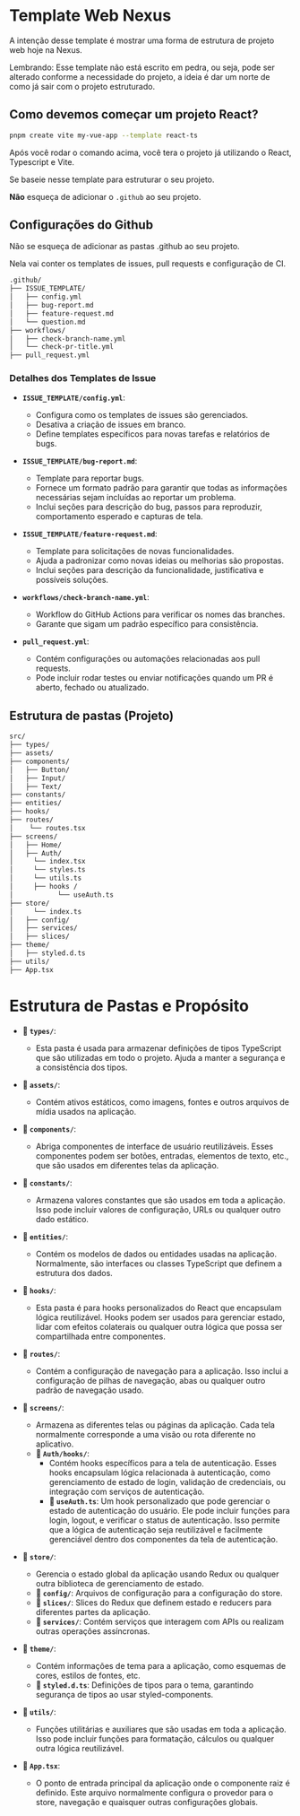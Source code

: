 # Template Web Nexus

A intenção desse template é mostrar uma forma de estrutura de projeto web hoje na Nexus.

Lembrando: Esse template não está escrito em pedra, ou seja, pode ser alterado conforme a necessidade do projeto, a ideia é dar um norte de como já sair com o projeto estruturado.

## Como devemos começar um projeto React?

```bash
pnpm create vite my-vue-app --template react-ts
```

Após você rodar o comando acima, você tera o projeto já utilizando o React, Typescript e Vite.

Se baseie nesse template para estruturar o seu projeto.

**Não** esqueça de adicionar o `.github` ao seu projeto.

## Configurações do Github

Não se esqueça de adicionar as pastas .github ao seu projeto.

Nela vai conter os templates de issues, pull requests e configuração de CI.

```bash
.github/
├── ISSUE_TEMPLATE/
│   ├── config.yml
│   ├── bug-report.md
│   ├── feature-request.md
│   └── question.md
├── workflows/
│   ├── check-branch-name.yml
│   └── check-pr-title.yml
├── pull_request.yml
```

### Detalhes dos Templates de Issue

- **`ISSUE_TEMPLATE/config.yml`**:

  - Configura como os templates de issues são gerenciados.
  - Desativa a criação de issues em branco.
  - Define templates específicos para novas tarefas e relatórios de bugs.

- **`ISSUE_TEMPLATE/bug-report.md`**:

  - Template para reportar bugs.
  - Fornece um formato padrão para garantir que todas as informações necessárias sejam incluídas ao reportar um problema.
  - Inclui seções para descrição do bug, passos para reproduzir, comportamento esperado e capturas de tela.

- **`ISSUE_TEMPLATE/feature-request.md`**:

  - Template para solicitações de novas funcionalidades.
  - Ajuda a padronizar como novas ideias ou melhorias são propostas.
  - Inclui seções para descrição da funcionalidade, justificativa e possíveis soluções.

- **`workflows/check-branch-name.yml`**:

  - Workflow do GitHub Actions para verificar os nomes das branches.
  - Garante que sigam um padrão específico para consistência.

- **`pull_request.yml`**:
  - Contém configurações ou automações relacionadas aos pull requests.
  - Pode incluir rodar testes ou enviar notificações quando um PR é aberto, fechado ou atualizado.

## Estrutura de pastas (Projeto)

```bash
src/
├── types/
├── assets/
├── components/
│   ├── Button/
│   ├── Input/
│   ├── Text/
├── constants/
├── entities/
├── hooks/
├── routes/
│    └── routes.tsx
├── screens/
│   ├── Home/
│   ├── Auth/
│     └── index.tsx
│     └── styles.ts
│     └── utils.ts
│     ├── hooks /
│           └── useAuth.ts
├── store/
│     └── index.ts
│   ├── config/
│   ├── services/
│   ├── slices/
├── theme/
│   ├── styled.d.ts
├── utils/
├── App.tsx
```

# Estrutura de Pastas e Propósito

- **📂 `types/`**:

  - Esta pasta é usada para armazenar definições de tipos TypeScript que são utilizadas em todo o projeto. Ajuda a manter a segurança e a consistência dos tipos.

- **📂 `assets/`**:

  - Contém ativos estáticos, como imagens, fontes e outros arquivos de mídia usados na aplicação.

- **📂 `components/`**:

  - Abriga componentes de interface de usuário reutilizáveis. Esses componentes podem ser botões, entradas, elementos de texto, etc., que são usados em diferentes telas da aplicação.

- **📂 `constants/`**:

  - Armazena valores constantes que são usados em toda a aplicação. Isso pode incluir valores de configuração, URLs ou qualquer outro dado estático.

- **📂 `entities/`**:

  - Contém os modelos de dados ou entidades usadas na aplicação. Normalmente, são interfaces ou classes TypeScript que definem a estrutura dos dados.

- **📂 `hooks/`**:

  - Esta pasta é para hooks personalizados do React que encapsulam lógica reutilizável. Hooks podem ser usados para gerenciar estado, lidar com efeitos colaterais ou qualquer outra lógica que possa ser compartilhada entre componentes.

- **📂 `routes/`**:

  - Contém a configuração de navegação para a aplicação. Isso inclui a configuração de pilhas de navegação, abas ou qualquer outro padrão de navegação usado.

- **📂 `screens/`**:

  - Armazena as diferentes telas ou páginas da aplicação. Cada tela normalmente corresponde a uma visão ou rota diferente no aplicativo.
  - **📂 `Auth/hooks/`**:
    - Contém hooks específicos para a tela de autenticação. Esses hooks encapsulam lógica relacionada à autenticação, como gerenciamento de estado de login, validação de credenciais, ou integração com serviços de autenticação.
    - **📄 `useAuth.ts`**: Um hook personalizado que pode gerenciar o estado de autenticação do usuário. Ele pode incluir funções para login, logout, e verificar o status de autenticação. Isso permite que a lógica de autenticação seja reutilizável e facilmente gerenciável dentro dos componentes da tela de autenticação.

- **📂 `store/`**:

  - Gerencia o estado global da aplicação usando Redux ou qualquer outra biblioteca de gerenciamento de estado.
  - **📂 `config/`**: Arquivos de configuração para a configuração do store.
  - **📂 `slices/`**: Slices do Redux que definem estado e reducers para diferentes partes da aplicação.
  - **📂 `services/`**: Contém serviços que interagem com APIs ou realizam outras operações assíncronas.

- **📂 `theme/`**:

  - Contém informações de tema para a aplicação, como esquemas de cores, estilos de fontes, etc.
  - **📄 `styled.d.ts`**: Definições de tipos para o tema, garantindo segurança de tipos ao usar styled-components.

- **📂 `utils/`**:

  - Funções utilitárias e auxiliares que são usadas em toda a aplicação. Isso pode incluir funções para formatação, cálculos ou qualquer outra lógica reutilizável.

- **📄 `App.tsx`**:
  - O ponto de entrada principal da aplicação onde o componente raiz é definido. Este arquivo normalmente configura o provedor para o store, navegação e quaisquer outras configurações globais.
